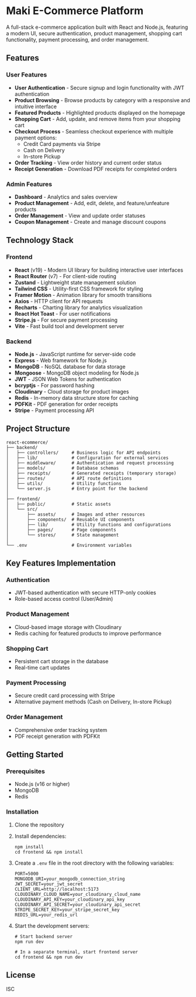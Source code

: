 # Maki E-Commerce Platform

A full-stack e-commerce application built with React and Node.js, featuring a modern UI, secure authentication, product management, shopping cart functionality, payment processing, and order management.

## Features

### User Features
- **User Authentication** - Secure signup and login functionality with JWT authentication
- **Product Browsing** - Browse products by category with a responsive and intuitive interface
- **Featured Products** - Highlighted products displayed on the homepage
- **Shopping Cart** - Add, update, and remove items from your shopping cart
- **Checkout Process** - Seamless checkout experience with multiple payment options:
  - Credit Card payments via Stripe
  - Cash on Delivery
  - In-store Pickup
- **Order Tracking** - View order history and current order status
- **Receipt Generation** - Download PDF receipts for completed orders

### Admin Features
- **Dashboard** - Analytics and sales overview
- **Product Management** - Add, edit, delete, and feature/unfeature products
- **Order Management** - View and update order statuses
- **Coupon Management** - Create and manage discount coupons

## Technology Stack

### Frontend
- **React** (v19) - Modern UI library for building interactive user interfaces
- **React Router** (v7) - For client-side routing
- **Zustand** - Lightweight state management solution
- **Tailwind CSS** - Utility-first CSS framework for styling
- **Framer Motion** - Animation library for smooth transitions
- **Axios** - HTTP client for API requests
- **Recharts** - Charting library for analytics visualization
- **React Hot Toast** - For user notifications
- **Stripe.js** - For secure payment processing
- **Vite** - Fast build tool and development server

### Backend
- **Node.js** - JavaScript runtime for server-side code
- **Express** - Web framework for Node.js
- **MongoDB** - NoSQL database for data storage
- **Mongoose** - MongoDB object modeling for Node.js
- **JWT** - JSON Web Tokens for authentication
- **bcryptjs** - For password hashing
- **Cloudinary** - Cloud storage for product images
- **Redis** - In-memory data structure store for caching
- **PDFKit** - PDF generation for order receipts
- **Stripe** - Payment processing API

## Project Structure

```
react-ecommerce/
├── backend/
│   ├── controllers/     # Business logic for API endpoints
│   ├── lib/             # Configuration for external services
│   ├── middleware/      # Authentication and request processing
│   ├── models/          # Database schemas
│   ├── receipts/        # Generated receipts (temporary storage)
│   ├── routes/          # API route definitions
│   ├── utils/           # Utility functions
│   └── server.js        # Entry point for the backend
│
├── frontend/
│   ├── public/          # Static assets
│   └── src/
│       ├── assets/      # Images and other resources
│       ├── components/  # Reusable UI components
│       ├── lib/         # Utility functions and configurations
│       ├── pages/       # Page components
│       └── stores/      # State management
│
└── .env                 # Environment variables
```

## Key Features Implementation

### Authentication
- JWT-based authentication with secure HTTP-only cookies
- Role-based access control (User/Admin)

### Product Management
- Cloud-based image storage with Cloudinary
- Redis caching for featured products to improve performance

### Shopping Cart
- Persistent cart storage in the database
- Real-time cart updates

### Payment Processing
- Secure credit card processing with Stripe
- Alternative payment methods (Cash on Delivery, In-store Pickup)

### Order Management
- Comprehensive order tracking system
- PDF receipt generation with PDFKit

## Getting Started

### Prerequisites
- Node.js (v16 or higher)
- MongoDB
- Redis

### Installation

1. Clone the repository
2. Install dependencies:
   ```
   npm install
   cd frontend && npm install
   ```

3. Create a `.env` file in the root directory with the following variables:
   ```
   PORT=5000
   MONGODB_URI=your_mongodb_connection_string
   JWT_SECRET=your_jwt_secret
   CLIENT_URL=http://localhost:5173
   CLOUDINARY_CLOUD_NAME=your_cloudinary_cloud_name
   CLOUDINARY_API_KEY=your_cloudinary_api_key
   CLOUDINARY_API_SECRET=your_cloudinary_api_secret
   STRIPE_SECRET_KEY=your_stripe_secret_key
   REDIS_URL=your_redis_url
   ```

4. Start the development servers:
   ```
   # Start backend server
   npm run dev
   
   # In a separate terminal, start frontend server
   cd frontend && npm run dev
   ```

## License
ISC
